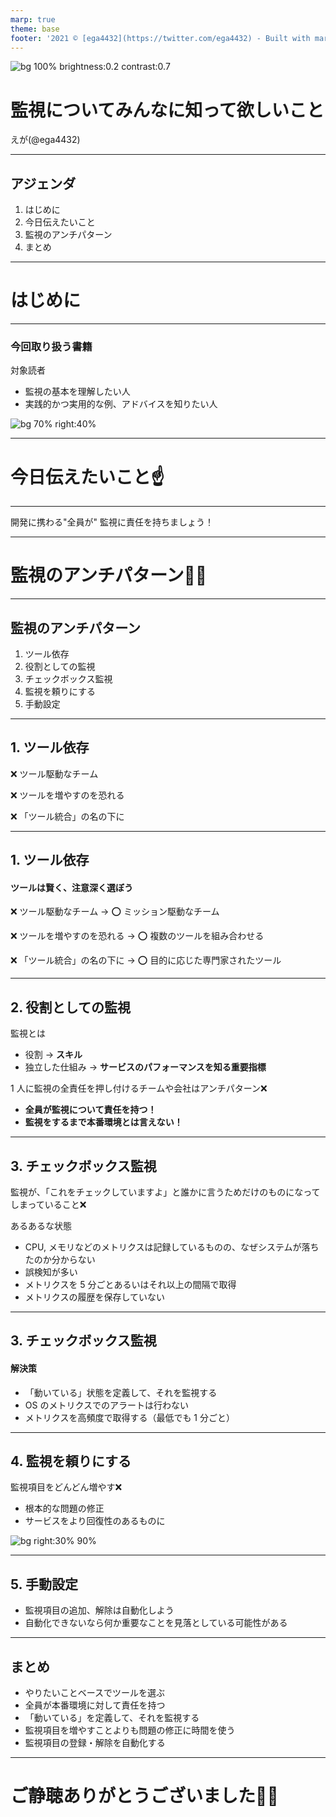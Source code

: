 ```yaml
---
marp: true
theme: base
footer: '2021 ©︎ [ega4432](https://twitter.com/ega4432) - Built with marp.'
---
```


<style>
section.wrap p {
  font-size: 1.75rem;
  font-weight: bold;
  position: absolute;
  top: 50%;
  left: 50%;
  transform: translateY(-50%) translateX(-50%);
  text-align: center;
  width: 75%;
}
</style>

<!-- _class: cover lead invert -->

![bg 100% brightness:0.2 contrast:0.7](./../public/introductory_monitoring.jpg)

# 監視についてみんなに知って欲しいこと

えが(@ega4432)

---

<!--
header: '監視についてみんなに知って欲しいこと'
paginate: true
class: slides
-->

## アジェンダ

1. はじめに
2. 今日伝えたいこと
3. 監視のアンチパターン
4. まとめ

---

<!-- _class: invert -->

# はじめに

---

### 今回取り扱う書籍

対象読者

- 監視の基本を理解したい人
- 実践的かつ実用的な例、アドバイスを知りたい人

![bg 70% right:40%](./../public/introductory_monitoring.jpg)

---

<!-- _class: invert -->

# 今日伝えたいこと:point_up:

---

<!-- _class: wrap -->

開発に携わる"全員が"
監視に責任を持ちましょう！

---

<!-- _class: invert -->

# 監視のアンチパターン🙅‍♂️

---

## 監視のアンチパターン

1. ツール依存
2. 役割としての監視
3. チェックボックス監視
4. 監視を頼りにする
5. 手動設定

---

## 1. ツール依存

:x: ツール駆動なチーム

:x: ツールを増やすのを恐れる

:x: 「ツール統合」の名の下に

---

## 1. ツール依存

#### ツールは賢く、注意深く選ぼう

:x: ツール駆動なチーム → :o: ミッション駆動なチーム

:x: ツールを増やすのを恐れる → :o: 複数のツールを組み合わせる

:x: 「ツール統合」の名の下に → :o: 目的に応じた専門家されたツール

---

## 2. 役割としての監視

監視とは

- 役割 → **スキル**
- 独立した仕組み → **サービスのパフォーマンスを知る重要指標**

1 人に監視の全責任を押し付けるチームや会社はアンチパターン:x:

- **全員が監視について責任を持つ！**
- **監視をするまで本番環境とは言えない！**

---

## 3. チェックボックス監視

監視が、「これをチェックしていますよ」と誰かに言うためだけのものになってしまっていること:x:

あるあるな状態

- CPU, メモリなどのメトリクスは記録しているものの、なぜシステムが落ちたのか分からない
- 誤検知が多い
- メトリクスを 5 分ごとあるいはそれ以上の間隔で取得
- メトリクスの履歴を保存していない

---

## 3. チェックボックス監視

#### 解決策

- 「動いている」状態を定義して、それを監視する
- OS のメトリクスでのアラートは行わない
- メトリクスを高頻度で取得する（最低でも 1 分ごと）

---

## 4. 監視を頼りにする

監視項目をどんどん増やす:x:

- 根本的な問題の修正
- サービスをより回復性のあるものに

![bg right:30% 90%](https://1.bp.blogspot.com/-f4cRl6azU08/V9vCGWazNAI/AAAAAAAA97c/x4V132XbBqkKlIgZoRyKZqsRNEVFBGYnwCLcB/s800/company_character2_wakai.png)

---

## 5. 手動設定

- 監視項目の追加、解除は自動化しよう
- 自動化できないなら何か重要なことを見落としている可能性がある

---

## まとめ

- やりたいことベースでツールを選ぶ
- 全員が本番環境に対して責任を持つ
- 「動いている」を定義して、それを監視する
- 監視項目を増やすことよりも問題の修正に時間を使う
- 監視項目の登録・解除を自動化する

---

<!-- _class: invert -->

# ご静聴ありがとうございました🙇‍♂️
